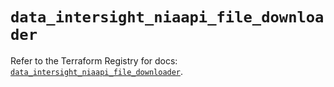 # `data_intersight_niaapi_file_downloader`

Refer to the Terraform Registry for docs: [`data_intersight_niaapi_file_downloader`](https://registry.terraform.io/providers/ciscodevnet/intersight/1.0.71/docs/data-sources/niaapi_file_downloader).
